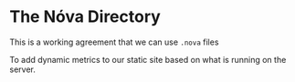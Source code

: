 # The Nóva Directory

This is a working agreement that we can use `.nova` files

To add dynamic metrics to our static site based on what is running on the server.




